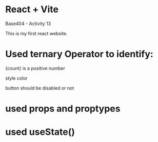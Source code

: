 # React + Vite

Base404 - Activity 13

This is my first react website.
# Used ternary Operator to identify:
  {count} is a positive number
  
  style color
  
  button should be disabled or not

# used props and proptypes
# used useState()
